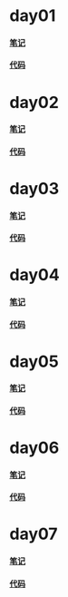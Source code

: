 # day01

#### [笔记](./notes/vueday01.md)

#### [代码](./vueday01)

# day02

#### [笔记](./notes/vueday02.md)

#### [代码](./vueday02)

# day03

#### [笔记](./notes/vueday03.md)

#### [代码](./vueday03)

# day04

#### [笔记](./notes/vueday04.md)

#### [代码](./vueday04)

# day05

#### [笔记](./notes/vueday05.md)

#### [代码](./vueday05)

# day06

#### [笔记](./notes/vueday06.md)

#### [代码](./vueday06)

# day07

#### [笔记](./notes/vueday07.md)

#### [代码](./vueday07)












